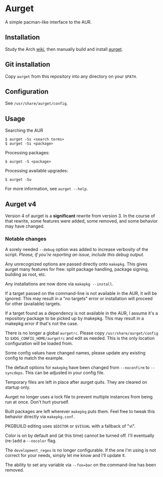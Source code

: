 # Aurget

A simple pacman-like interface to the AUR.

## Installation

Study the Arch [wiki][], then manually build and install [aurget][].

[wiki]:   https://wiki.archlinux.org/index.php/AUR
[aurget]: https://aur.archlinux.org/packages/aurget/

## Git installation

Copy `aurget` from this repository into any directory on your `$PATH`.

## Configuration

See `/usr/share/aurget/config`.

## Usage

Searching the AUR

~~~
$ aurget -Ss <search terms>
$ aurget -Si <package>
~~~

Processing packages:

~~~
$ aurget -S <package>
~~~

Processing available upgrades:

~~~
$ aurget -Su
~~~

For more information, see `aurget --help`.

## Aurget v4

Version 4 of aurget is a **significant** rewrite from version 3. In the 
course of that rewrite, some features were added, some removed, and some 
behavior may have changed.

### Notable changes

A sorely needed `--debug` option was added to increase verbosity of the 
script. *Please, if you're reporting an issue, include this debug 
output.*

Any unrecognized options are passed directly onto `makepkg`. This gives 
aurget many features for free: split package handling, package signing, 
building as root, etc.

Any installations are now done via `makepkg --install`.

If a target passed on the command-line is not available in the AUR, it 
will be ignored. This may result in a "no targets" error or installation 
will proceed for other (available) targets.

If a target found as a dependency is not available in the AUR, I assume 
it's a repository package to be picked up by makepkg. This may result in 
a makepkg error if that's not the case.

There is no longer a global `aurgetrc`. Please copy 
`/usr/share/aurget/config` to `$XDG_CONFIG_HOME/aurgetrc` and edit as 
needed. This is the only location configuration will be loaded from.

Some config values have changed names, please update any existing config 
to match the example.

The default options for `makepkg` have been changed from `--noconfirm` 
to `--syncdeps`. This can be adjusted in your config file.

Temporary files are left in place after aurget quits. They are cleared 
on startup only.

Aurget no longer uses a lock file to prevent multiple instances from 
being run at once. Don't hurt yourself.

Built packages are left wherever `makepkg` puts them. Feel free to tweak 
this behavior directly via `makepkg.conf`.

PKGBUILD editing uses `$EDITOR` or `$VISUAL` with a fallback of "vi".

Color is on by default and (at this time) cannot be turned off. I'll 
eventually (re-)add a `--nocolor` flag.

The `development_regex` is no longer configurable. If the one I'm using 
is not correct for your needs, simply let me know and I'll update it.

The ability to set any variable via `--foo=bar` on the command-line has 
been removed.
